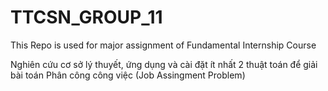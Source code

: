 # TTCSN_GROUP_11
This Repo is used for major assignment of Fundamental Internship Course

Nghiên cứu cơ sở lý thuyết, ứng dụng và cài đặt ít nhất 2 thuật toán để giải bài toán Phân công công việc (Job Assingment Problem)
